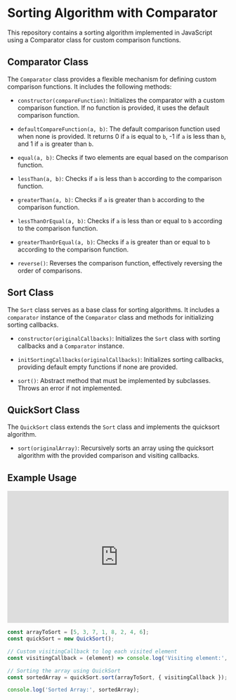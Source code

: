 # Sorting Algorithm with Comparator

This repository contains a sorting algorithm implemented in JavaScript using a Comparator class for custom comparison functions.

## Comparator Class

The `Comparator` class provides a flexible mechanism for defining custom comparison functions. It includes the following methods:

- `constructor(compareFunction)`: Initializes the comparator with a custom comparison function. If no function is provided, it uses the default comparison function.

- `defaultCompareFunction(a, b)`: The default comparison function used when none is provided. It returns 0 if `a` is equal to `b`, -1 if `a` is less than `b`, and 1 if `a` is greater than `b`.

- `equal(a, b)`: Checks if two elements are equal based on the comparison function.

- `lessThan(a, b)`: Checks if `a` is less than `b` according to the comparison function.

- `greaterThan(a, b)`: Checks if `a` is greater than `b` according to the comparison function.

- `lessThanOrEqual(a, b)`: Checks if `a` is less than or equal to `b` according to the comparison function.

- `greaterThanOrEqual(a, b)`: Checks if `a` is greater than or equal to `b` according to the comparison function.

- `reverse()`: Reverses the comparison function, effectively reversing the order of comparisons.

## Sort Class

The `Sort` class serves as a base class for sorting algorithms. It includes a `comparator` instance of the `Comparator` class and methods for initializing sorting callbacks.

- `constructor(originalCallbacks)`: Initializes the `Sort` class with sorting callbacks and a `Comparator` instance.

- `initSortingCallbacks(originalCallbacks)`: Initializes sorting callbacks, providing default empty functions if none are provided.

- `sort()`: Abstract method that must be implemented by subclasses. Throws an error if not implemented.

## QuickSort Class

The `QuickSort` class extends the `Sort` class and implements the quicksort algorithm.

- `sort(originalArray)`: Recursively sorts an array using the quicksort algorithm with the provided comparison and visiting callbacks.


## Example Usage

<iframe height="300" style="width: 100%;" scrolling="no" title="Sorting Algorithm with Javascript" src="https://codepen.io/Andrew-Rico/embed/QWodLex?default-tab=html%2Cresult" frameborder="no" loading="lazy" allowtransparency="true" allowfullscreen="true">
  See the Pen <a href="https://codepen.io/Andrew-Rico/pen/QWodLex">
  Sorting Algorithm with Javascript</a> by Andrew Rico (<a href="https://codepen.io/Andrew-Rico">@Andrew-Rico</a>)
  on <a href="https://codepen.io">CodePen</a>.
</iframe>


```javascript
const arrayToSort = [5, 3, 7, 1, 8, 2, 4, 6];
const quickSort = new QuickSort();

// Custom visitingCallback to log each visited element
const visitingCallback = (element) => console.log('Visiting element:', element);

// Sorting the array using QuickSort
const sortedArray = quickSort.sort(arrayToSort, { visitingCallback });

console.log('Sorted Array:', sortedArray);

